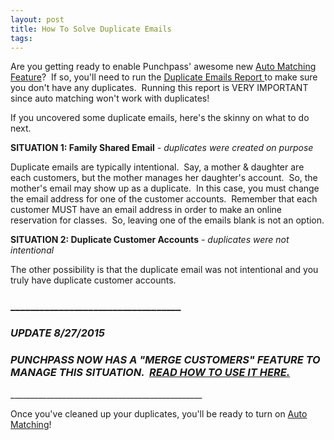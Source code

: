 ```yaml
---
layout: post
title: How To Solve Duplicate Emails
tags:
---
```

<p>Are you getting ready to enable Punchpass'&nbsp;awesome new <a target="_blank" href="http://punchpass.net/blog/2015/7/15/new-auto-matching-class-reservations">Auto Matching Feature</a>? &nbsp;If so, you'll need to run the <a target="_blank" href="http://punchpass.net/blog/2015/6/29/taking-care-of-duplicate-emails">Duplicate Emails Report </a>to make sure you don't have any duplicates. &nbsp;Running this report is VERY IMPORTANT since auto matching won't work with duplicates!</p><p>If you uncovered some duplicate emails, here's the skinny on what to do next.</p><p><strong>SITUATION 1: Family Shared Email</strong><em> -&nbsp;duplicates were created on purpose</em></p><p>Duplicate emails are typically intentional. &nbsp;Say, a mother &amp; daughter are each customers, but the mother manages her daughter's account. &nbsp;So, the mother's email may show up as a duplicate. &nbsp;In this case, you must change the email address for one of the customer accounts. &nbsp;Remember that each customer MUST have an email address in order to make an online reservation for classes. &nbsp;So, leaving one of the emails blank is not an option.</p><p><strong>SITUATION 2: Duplicate Customer Accounts</strong><em> -&nbsp;duplicates were not intentional</em></p><p>The other possibility is that the duplicate email was not intentional and you truly have duplicate customer accounts. &nbsp;</p><h3>___________________________________</h3><h3><em><strong>UPDATE 8/27/2015</strong></em></h3><h3><em>PUNCHPASS NOW HAS A "MERGE CUSTOMERS" FEATURE TO MANAGE THIS SITUATION. &nbsp;<a target="_blank" href="https://punchpass.groovehq.com/knowledge_base/topics/how-to-merge-customers">READ HOW TO USE IT HERE.</a></em></h3><p>________________________________________________</p><p>Once you've cleaned up your duplicates, you'll be ready to turn on <a target="_blank" href="http://punchpass.net/blog/2015/7/15/new-auto-matching-class-reservations">Auto Matching</a>!</p>
